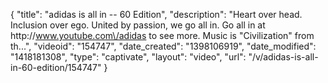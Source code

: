 {
    "title": "adidas is all in -- 60 Edition",
    "description": "Heart over head. Inclusion over ego. United by passion, we go all in. Go all in at http:\/\/www.youtube.com\/adidas to see more. Music is \"Civilization\" from th...",
    "videoid": "154747",
    "date_created": "1398106919",
    "date_modified": "1418181308",
    "type": "captivate",
    "layout": "video",
    "url": "\/v\/adidas-is-all-in-60-edition\/154747"
}